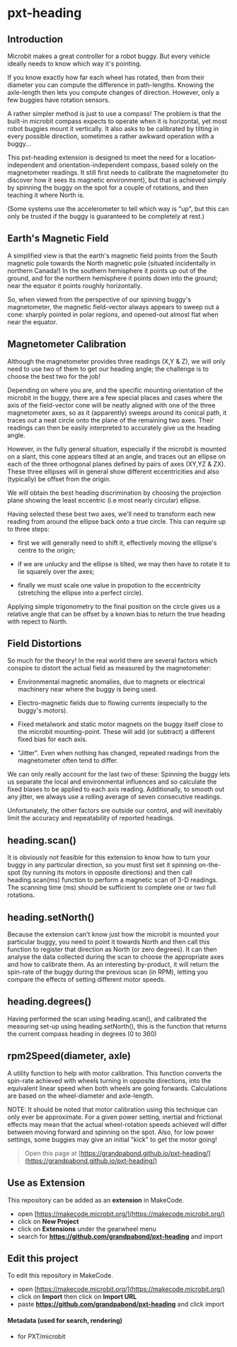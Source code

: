 # pxt-heading

## Introduction
Microbit makes a great controller for a robot buggy. But every vehicle ideally needs to know which way it's pointing. 

If you know exactly how far each wheel has rotated, then from their diameter you can compute the difference 
in path-lengths. Knowing the axle-length then lets you compute changes of direction. However, only a few 
buggies have rotation sensors.

A rather simpler method is just to use a compass! The problem is that the built-in microbit compass expects to operate
when it is horizontal, yet most robot buggies mount it vertically. It also asks to be calibrated by tilting in every 
possible direction, sometimes a rather awkward operation with a buggy...

This pxt-heading extension is designed to meet the need for a location-independent and orientation-independent compass,
based solely on the magnetometer readings. It still first needs to calibrate the magnetometer (to discover how it 
sees its magnetic environment), but that is achieved simply by spinning the buggy on the spot for a couple of rotations, 
and then teaching it where North is.

(Some systems use the accelerometer to tell which way is "up", but this can only be trusted if the buggy is 
guaranteed to be completely at rest.)

## Earth's Magnetic Field
A simplified view is that the earth's magnetic field points from the South magnetic pole towards the North magnetic 
pole (situated incidentally in northern Canada!) In the southern hemisphere it points up out of the ground, 
and for the northern hemisphere it points down into the ground; near the equator it points roughly horizontally.

So, when viewed from the perspective of our spinning buggy's magnetometer, the magnetic field-vector always appears
to sweep out a cone: sharply pointed in polar regions, and opened-out almost flat when near the equator.

## Magnetometer Calibration
Although the magnetometer provides three readings (X,Y & Z), we will only need to use two of them to get our 
heading angle; the challenge is to choose the best two for the job! 

Depending on where you are, and the specific mounting orientation of the microbit in the buggy, there are a few 
special places and cases where the axis of the field-vector cone will be neatly aligned with one of the three 
magnetometer axes, so as it (apparently) sweeps around its conical path, it traces out a neat circle onto the plane
of the remaining two axes. Their readings can then be easily interpreted to accurately give us the heading angle. 

However, in the fully general situation, especially if the microbit is mounted on a slant, this cone appears tilted 
at an angle, and traces out an ellipse on each of the three orthogonal planes defined by pairs of axes (XY,YZ & ZX). 
These three ellipses will in general show different eccentricities and also (typically) be offset from the origin. 

We will obtain the best heading discrimination by choosing the projection plane showing the least eccentric 
(i.e most nearly circular) ellipse. 

Having selected these best two axes, we'll need to transform each new reading from around the ellipse back onto 
a true circle. This can require up to three steps:

* first we will generally need to shift it, effectively moving the ellipse's centre to the origin; 

* if we are unlucky and the ellipse is tilted, we may then have to rotate it to lie squarely over the axes;

* finally we must scale one value in propotion to the eccentricity (stretching the ellipse into a perfect circle).

Applying simple trigonometry to the final position on the circle gives us a relative angle that can be offset 
by a known bias to return the true heading with repect to North.

## Field Distortions
So much for the theory! In the real world there are several factors which conspire to distort the actual field as 
measured by the magnetometer:

* Environmental magnetic anomalies, due to magnets or electrical machinery near where the buggy is being used.

* Electro-magnetic fields due to flowing currents (especially to the buggy's motors).

* Fixed metalwork and static motor magnets on the buggy itself close to the microbit mounting-point. These will
    add (or subtract) a different fixed bias for each axis.

* "Jitter". Even when nothing has changed, repeated readings from the magnetometer often tend to differ.

We can only really account for the last two of these: Spinning the buggy lets us separate the local and environmental
influences and so calculate the fixed biases to be applied to each axis reading. Additionally, to smooth out any jitter,
we always use a rolling average of seven consecutive readings.

Unfortunately, the other factors sre outside our control, and will inevitably limit the accuracy and repeatability
of reported headings.

## heading.scan()
It is obviously not feasible for this extension to know how to turn your buggy in any particular direction, so you 
must first set it spinning on-the-spot (by running its motors in opposite directions) and then call heading.scan(ms) 
function to perform a magnetic scan of 3-D readings. The scanning time (ms) should be sufficient to complete one or 
two full rotations.

## heading.setNorth()
Because the extension can't know just how the microbit is mounted your particular buggy, you need to point it towards 
North and then call this function to register that direction as North (or zero degrees). It can then
analyse the data collected during the scan to choose the appropriate axes and how to calibrate them. 
As an interesting by-product, it will return the spin-rate of the buggy during the previous scan (in RPM), letting 
you compare the effects of setting different motor speeds.

## heading.degrees()
Having performed the scan using heading.scan(), and calibrated the measuring set-up using heading.setNorth(), 
this is the function that returns the current compass heading in degrees (0 to 360)

## rpm2Speed(diameter, axle)
A utility function to help with motor calibration. This function converts the spin-rate achieved with wheels turning 
in opposite directions, into the equivalent linear speed when both wheels are going forwards. Calculations are based 
on the wheel-diameter and axle-length. 

NOTE: It should be noted that motor calibration using this technique can only ever be approximate. 
For a given power setting, inertial and frictional effects may mean that the actual 
wheel-rotation speeds achieved will differ between moving forward and spinning on the spot.
Also, for low power settings, some buggies may give an initial "kick" to get the motor going!









> Open this page at [https://grandpabond.github.io/pxt-heading/](https://grandpabond.github.io/pxt-heading/)

## Use as Extension

This repository can be added as an **extension** in MakeCode.

* open [https://makecode.microbit.org/](https://makecode.microbit.org/)
* click on **New Project**
* click on **Extensions** under the gearwheel menu
* search for **https://github.com/grandpabond/pxt-heading** and import

## Edit this project

To edit this repository in MakeCode.

* open [https://makecode.microbit.org/](https://makecode.microbit.org/)
* click on **Import** then click on **Import URL**
* paste **https://github.com/grandpabond/pxt-heading** and click import

#### Metadata (used for search, rendering)

* for PXT/microbit
<script src="https://makecode.com/gh-pages-embed.js"></script><script>makeCodeRender("{{ site.makecode.home_url }}", "{{ site.github.owner_name }}/{{ site.github.repository_name }}");</script>